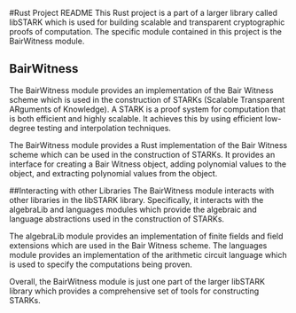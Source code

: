 #Rust Project README
This Rust project is a part of a larger library called libSTARK which is used for building scalable and transparent cryptographic proofs of computation. The specific module contained in this project is the BairWitness module.

## BairWitness
The BairWitness module provides an implementation of the Bair Witness scheme which is used in the construction of STARKs (Scalable Transparent ARguments of Knowledge). A STARK is a proof system for computation that is both efficient and highly scalable. It achieves this by using efficient low-degree testing and interpolation techniques.

The BairWitness module provides a Rust implementation of the Bair Witness scheme which can be used in the construction of STARKs. It provides an interface for creating a Bair Witness object, adding polynomial values to the object, and extracting polynomial values from the object.

##Interacting with other Libraries
The BairWitness module interacts with other libraries in the libSTARK library. Specifically, it interacts with the algebraLib and languages modules which provide the algebraic and language abstractions used in the construction of STARKs.

The algebraLib module provides an implementation of finite fields and field extensions which are used in the Bair Witness scheme. The languages module provides an implementation of the arithmetic circuit language which is used to specify the computations being proven.

Overall, the BairWitness module is just one part of the larger libSTARK library which provides a comprehensive set of tools for constructing STARKs.


